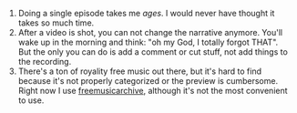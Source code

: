 1. Doing a single episode takes me *ages*. I would never have thought it takes so much time.
2. After a video is shot, you can not change the narrative anymore.
   You'll wake up in the morning and think: "oh my God, I totally forgot THAT".
   But the only you can do is add a comment or cut stuff, not add things to the recording.
3. There's a ton of royality free music out there, but it's hard to find because it's not properly categorized or
   the preview is cumbersome. Right now I use [freemusicarchive](freemusicarchive.org/), although it's not the
   most convenient to use.
